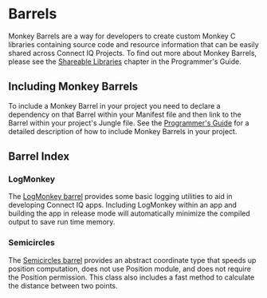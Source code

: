 # Barrels
Monkey Barrels are a way for developers to create custom Monkey C libraries containing source code and resource information that can be easily shared across Connect IQ Projects. To find out more about Monkey Barrels, please see the <a href="https://developer.garmin.com/connect-iq/programmers-guide/shareable-libraries/">Shareable Libraries</a> chapter in the Programmer's Guide.

## Including Monkey Barrels
To include a Monkey Barrel in your project you need to declare a dependency on that Barrel within your Manifest file and then link to the Barrel within your project's Jungle file. See the [Programmer's Guide](https://developer.garmin.com/connect-iq/programmers-guide/monkey-barrels#how-to-include-barrels) for a detailed description of how to include Monkey Barrels in your project.

## Barrel Index

### LogMonkey
The [LogMonkey barrel](https://github.com/garmin/connectiq-apps/tree/master/barrels/LogMonkey) provides some basic logging utilities to aid in developing Connect IQ apps. Including LogMonkey within an app and building the app in release mode will automatically minimize the compiled output to save run time memory.

### Semicircles
The [Semicircles barrel](https://github.com/garmin/connectiq-apps/tree/master/barrels/Semicircles) provides an abstract coordinate type that speeds up position computation, does not use Position module, and does not require the Position permission. This class also includes a fast method to calculate the distance between two points.
